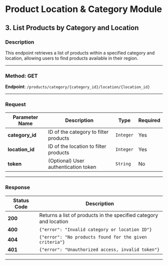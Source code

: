 # Product Location & Category Module

## 3. List Products by Category and Location

### Description
This endpoint retrieves a list of products within a specified category and location, allowing users to find products available in their region.

---

### Method: **GET**

**Endpoint**: `/products/category/{category_id}/location/{location_id}`

---

### Request

| Parameter Name  | Description                                    | Type     | Required |
|-----------------|------------------------------------------------|----------|----------|
| **category_id** | ID of the category to filter products           | `Integer`| Yes      |
| **location_id** | ID of the location to filter products           | `Integer`| Yes      |
| **token**       | (Optional) User authentication token            | `String` | No       |

---

### Response

| Status Code | Description                                           |
|-------------|-------------------------------------------------------|
| **200**     | Returns a list of products in the specified category and location |
| **400**     | `{"error": "Invalid category or location ID"}`         |
| **404**     | `{"error": "No products found for the given criteria"}`|
| **401**     | `{"error": "Unauthorized access, invalid token"}`     |

---


